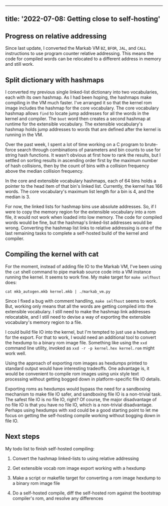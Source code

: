 <!--
Copyright (c) 2022 Sam Blenny
SPDX-License-Identifier: CC-BY-NC-SA-4.0
-->

---
title: '2022-07-08: Getting close to self-hosting'
---

## Progress on relative addressing

Since last update, I converted the Markab VM `BZ`, `BFOR`, `JAL`, and `CALL`
instructions to use program counter relative addressing. This means the code
for compiled words can be relocated to a different address in memory and still
work.


## Split dictionary with hashmaps

I converted my previous single linked-list dictionary into two vocabularies,
each with its own hashmap. As I had been hoping, the hashmaps make compiling in
the VM much faster. I've arranged it so that the kernel rom image includes the
hashmap for the core vocabulary. The core vocabulary hashmap allows `find` to
locate jump addresses for all the words in the kernel and compiler. The `boot`
word then creates a second hashmap at runtime for the extensible vocabulary.
The extensible vocabulary's hashmap holds jump addresses to words that are
defined after the kernel is running in the VM.

Over the past week, I spent a lot of time working on a C program to brute-force
search through combinations of parameters and bin counts to use for string hash
functions. It wasn't obvious at first how to rank the results, but I settled on
sorting results in ascending order first by the maximum number of hash
collisions, then by the count of bins with a collision frequency above the
median collision frequency.

In the core and extensible vocabulary hashmaps, each of 64 bins holds a pointer
to the head item of that bin's linked list. Currently, the kernel has 166
words. The core vocabulary's maximum list length for a bin is 4, and the median
is 3.

For now, the linked lists for hashmap bins use absolute addresses. So, if I
were to copy the memory region for the extensible vocabulary into a rom file,
it would not work when loaded into low memory. The code for compiled words
would be fine, but the hashmap's linked-list addresses would be wrong.
Converting the hashmap list links to relative addressing is one of the last
remaining tasks to complete a self-hosted build of the kernel and compiler.


## Compiling the kernel with cat

For the moment, instead of adding file IO to the Markab VM, I've been using
the `cat` shell command to pipe markab source code into a VM instance running
the kernel. It seems to work fine. My make target for `make selfhost` does:

```
cat mkb_autogen.mkb kernel.mkb | ./markab_vm.py
```

Since I fixed a bug with comment handling, `make selfhost` seems to work. But,
working only means that all the words are getting compiled into the extensible
vocabulary. I still need to make the hashmap link addresses relocatable, and I
still need to devise a way of exporting the extensible vocabulary's memory
region to a file.

I could build file IO into the kernel, but I'm tempted to just use a hexdump
for the export. For that to work, I would need an additional tool to convert
the hexdump to a binary rom image file. Something like using the `xxd` command
line utility, invoked as `xxd -r -p kernel.hex kernel.rom` might work well.

Using the approach of exporting rom images as hexdumps printed to standard
output would have interesting tradeoffs. One advantage is, it would be
convenient to compile rom images using unix style text processing without
getting bogged down in platform-specific file IO details.

Exporting roms as hexdumps would bypass the need for a sandboxing mechanism to
make file IO safer, and sandboxing file IO is a non-trivial task. The safest
file IO is no file IO, right? Of course, the major disadvantage of no file IO
is that you have no file IO, which is a non-trivial disadvantage. Perhaps using
hexdumps with xxd could be a good starting point to let me focus on getting the
self-hosting compile working without bogging down in file IO.


## Next steps

My todo list to finish self-hosted compiling:

1. Convert the hashmap linked-lists to using relative addressing

2. Get extensible vocab rom image export working with a hexdump

3. Make a script or makefile target for converting a rom image hexdump to
   a binary rom image file

4. Do a self-hosted compile, diff the self-hosted rom against the bootstrap
   compiler's rom, and resolve any differences
